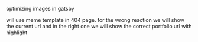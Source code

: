 optimizing images in gatsby

will use meme template in 404 page.
for the wrong reaction we will show the current url
and in the right one we will show the correct portfolio url with highlight
